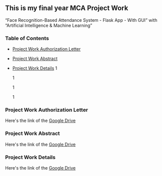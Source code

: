 ## This is my final year MCA Project Work
“Face Recognition-Based Attendance System - Flask App - With GUI” with “Artificial Intelligence & Machine Learning”

### Table of Contents
- [Project Work Authorization Letter](#Authorization_Letter)
- [Project Work Abstract](#Project_Work_Abstract)
- [Project Work Details](#Project_Work_Details)
  1




  1


  1




  1
### Project Work Authorization Letter
Here's the link of the [Google Drive](https://drive.google.com/file/d/12fPDiX10xjuTx-9eoNViuuKO9a2pyTt7/view?usp=sharing)

### Project Work Abstract
Here's the link of the [Google Drive](https://drive.google.com/file/d/13PvJ9AFaR_gTBsIjIP15NwnVMrZ6LEj2/view?usp=sharing)

### Project Work Details
Here's the link of the [Google Drive](https://drive.google.com/file/d/132uNy38l3mPNO-4T6-55AgsOfNdhi-Xg/view?usp=sharing)

